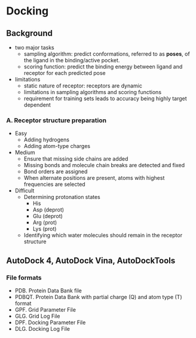 # Docking

## Background

- two major tasks
  - sampling algorithm: predict conformations, referred to as **poses**, of the
    ligand in the binding/active pocket.
  - scoring function: predict the binding energy between ligand and receptor for each predicted pose
- limitations
  - static nature of receptor: receptors are dynamic
  - limitations in sampling algorithms and scoring functions
  - requirement for training sets leads to accuracy being highly target dependent

### A. Receptor structure preparation

- Easy
  - Adding hydrogens
  - Adding atom-type charges
- Medium
  - Ensure that missing side chains are added
  - Missing bonds and molecule chain breaks are detected and fixed
  - Bond orders are assigned
  - When alternate positions are present, atoms with highest frequencies are selected
- Difficult
  - Determining protonation states
    - His
    - Asp (deprot)
    - Glu (deprot)
    - Arg (prot)
    - Lys (prot)
  - Identifying which water molecules should remain in the receptor structure


## AutoDock 4, AutoDock Vina, AutoDockTools

### File formats
- PDB. Protein Data Bank file
- PDBQT. Protein Data Bank with partial charge (Q) and atom type (T) format
- GPF. Grid Parameter File
- GLG. Grid Log File
- DPF. Docking Parameter File
- DLG. Docking Log File
